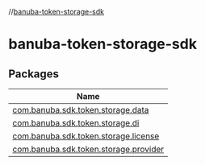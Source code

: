 //[banuba-token-storage-sdk](index.md)

# banuba-token-storage-sdk

## Packages

| Name |
|---|
| [com.banuba.sdk.token.storage.data](banuba-token-storage-sdk/com.banuba.sdk.token.storage.data/index.md) |
| [com.banuba.sdk.token.storage.di](banuba-token-storage-sdk/com.banuba.sdk.token.storage.di/index.md) |
| [com.banuba.sdk.token.storage.license](banuba-token-storage-sdk/com.banuba.sdk.token.storage.license/index.md) |
| [com.banuba.sdk.token.storage.provider](banuba-token-storage-sdk/com.banuba.sdk.token.storage.provider/index.md) |
